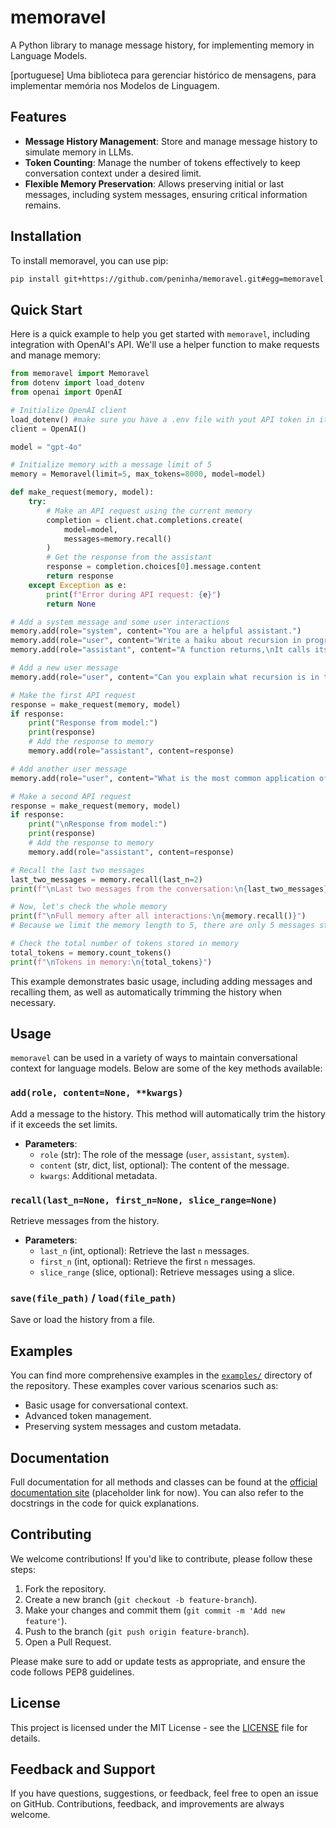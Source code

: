 # memoravel

A Python library to manage message history, for implementing memory in Language Models.

[portuguese] Uma biblioteca para gerenciar histórico de mensagens, para implementar memória nos Modelos de Linguagem.

## Features

- **Message History Management**: Store and manage message history to simulate memory in LLMs.
- **Token Counting**: Manage the number of tokens effectively to keep conversation context under a desired limit.
- **Flexible Memory Preservation**: Allows preserving initial or last messages, including system messages, ensuring critical information remains.

## Installation

To install memoravel, you can use pip:

```sh
pip install git+https://github.com/peninha/memoravel.git#egg=memoravel
```

## Quick Start

Here is a quick example to help you get started with `memoravel`, including integration with OpenAI's API. We'll use a helper function to make requests and manage memory:

```python
from memoravel import Memoravel
from dotenv import load_dotenv
from openai import OpenAI

# Initialize OpenAI client
load_dotenv() #make sure you have a .env file with yout API token in it: OPENAI_API_KEY="..."
client = OpenAI()

model = "gpt-4o"

# Initialize memory with a message limit of 5
memory = Memoravel(limit=5, max_tokens=8000, model=model)

def make_request(memory, model):
    try:
        # Make an API request using the current memory
        completion = client.chat.completions.create(
            model=model,
            messages=memory.recall()
        )
        # Get the response from the assistant
        response = completion.choices[0].message.content
        return response
    except Exception as e:
        print(f"Error during API request: {e}")
        return None

# Add a system message and some user interactions
memory.add(role="system", content="You are a helpful assistant.")
memory.add(role="user", content="Write a haiku about recursion in programming.")
memory.add(role="assistant", content="A function returns,\nIt calls itself once again,\nInfinite beauty.")

# Add a new user message
memory.add(role="user", content="Can you explain what recursion is in two sentences?")

# Make the first API request
response = make_request(memory, model)
if response:
    print("Response from model:")
    print(response)
    # Add the response to memory
    memory.add(role="assistant", content=response)

# Add another user message
memory.add(role="user", content="What is the most common application of recursion? Summarize it in two sentences.")

# Make a second API request
response = make_request(memory, model)
if response:
    print("\nResponse from model:")
    print(response)
    # Add the response to memory
    memory.add(role="assistant", content=response)

# Recall the last two messages
last_two_messages = memory.recall(last_n=2)
print(f"\nLast two messages from the conversation:\n{last_two_messages}")

# Now, let's check the whole memory
print(f"\nFull memory after all interactions:\n{memory.recall()}")
# Because we limit the memory length to 5, there are only 5 messages stored, and the system prompt is preserved among them.

# Check the total number of tokens stored in memory
total_tokens = memory.count_tokens()
print(f"\nTokens in memory:\n{total_tokens}")
```



This example demonstrates basic usage, including adding messages and recalling them, as well as automatically trimming the history when necessary.

## Usage

`memoravel` can be used in a variety of ways to maintain conversational context for language models. Below are some of the key methods available:

### `add(role, content=None, **kwargs)`

Add a message to the history. This method will automatically trim the history if it exceeds the set limits.

- **Parameters**:
  - `role` (str): The role of the message (`user`, `assistant`, `system`).
  - `content` (str, dict, list, optional): The content of the message.
  - `kwargs`: Additional metadata.

### `recall(last_n=None, first_n=None, slice_range=None)`

Retrieve messages from the history.

- **Parameters**:
  - `last_n` (int, optional): Retrieve the last `n` messages.
  - `first_n` (int, optional): Retrieve the first `n` messages.
  - `slice_range` (slice, optional): Retrieve messages using a slice.

### `save(file_path)` / `load(file_path)`

Save or load the history from a file.

## Examples

You can find more comprehensive examples in the [`examples/`](examples/) directory of the repository. These examples cover various scenarios such as:

- Basic usage for conversational context.
- Advanced token management.
- Preserving system messages and custom metadata.

## Documentation

Full documentation for all methods and classes can be found at the [official documentation site](#) (placeholder link for now). You can also refer to the docstrings in the code for quick explanations.

## Contributing

We welcome contributions! If you'd like to contribute, please follow these steps:

1. Fork the repository.
2. Create a new branch (`git checkout -b feature-branch`).
3. Make your changes and commit them (`git commit -m 'Add new feature'`).
4. Push to the branch (`git push origin feature-branch`).
5. Open a Pull Request.

Please make sure to add or update tests as appropriate, and ensure the code follows PEP8 guidelines.

## License

This project is licensed under the MIT License - see the [LICENSE](LICENSE) file for details.

## Feedback and Support

If you have questions, suggestions, or feedback, feel free to open an issue on GitHub. Contributions, feedback, and improvements are always welcome.



